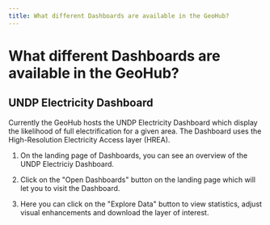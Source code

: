 ```yaml
---
title: What different Dashboards are available in the GeoHub?
---
```


# What different Dashboards are available in the GeoHub?

## UNDP Electricity Dashboard

Currently the GeoHub hosts the UNDP Electricity Dashboard which display the likelihood of full electrification for a given area. The Dashboard uses the High-Resolution Electricity Access layer (HREA).

1. On the landing page of Dashboards, you can see an overview of the UNDP Electriciy Dashboard.

2. Click on the "Open Dashboards" button on the landing page which will let you to visit the Dashboard.

3. Here you can click on the "Explore Data" button to view statistics, adjust visual enhancements and download the layer of interest.
